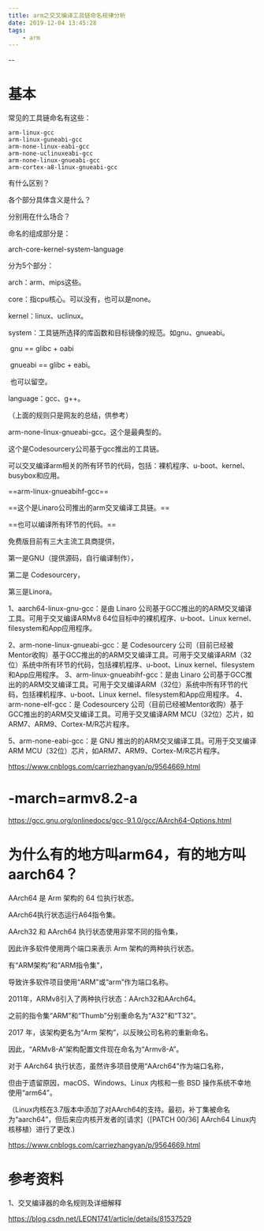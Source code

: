 ```yaml
---
title: arm之交叉编译工具链命名规律分析
date: 2019-12-04 13:45:28
tags:
	- arm
---
```


--

# 基本

常见的工具链命名有这些：

```
arm-linux-gcc
arm-linux-guneabi-gcc
arm-none-linux-eabi-gcc
arm-none-uclinuxeabi-gcc
arm-none-linux-gnueabi-gcc
arm-cortex-a8-linux-gnueabi-gcc
```

有什么区别？

各个部分具体含义是什么？

分别用在什么场合？

命名的组成部分是：

arch-core-kernel-system-language

分为5个部分：

arch：arm、mips这些。

core：指cpu核心。可以没有，也可以是none。

kernel：linux、uclinux。

system：工具链所选择的库函数和目标镜像的规范。如gnu、gnueabi。

​	gnu == glibc + oabi

​	gnueabi == glibc + eabi。

​	也可以留空。

language：gcc、g++。

（上面的规则只是网友的总结，供参考）

arm-none-linux-gnueabi-gcc。这个是最典型的。

这个是Codesourcery公司基于gcc推出的工具链。

可以交叉编译arm相关的所有环节的代码，包括：裸机程序、u-boot、kernel、busybox和应用。



==arm-linux-gnueabihf-gcc==

==这个是Linaro公司推出的arm交叉编译工具链。==

==也可以编译所有环节的代码。==



免费版目前有三大主流工具商提供，

第一是GNU（提供源码，自行编译制作），

第二是 Codesourcery，

第三是Linora。



1、aarch64-linux-gnu-gcc：是由 Linaro 公司基于GCC推出的的ARM交叉编译工具。可用于交叉编译ARMv8 64位目标中的裸机程序、u-boot、Linux kernel、filesystem和App应用程序。

2、arm-none-linux-gnueabi-gcc：是 Codesourcery 公司（目前已经被Mentor收购）基于GCC推出的的ARM交叉编译工具。可用于交叉编译ARM（32位）系统中所有环节的代码，包括裸机程序、u-boot、Linux kernel、filesystem和App应用程序。
3、arm-linux-gnueabihf-gcc：是由 Linaro 公司基于GCC推出的的ARM交叉编译工具。可用于交叉编译ARM（32位）系统中所有环节的代码，包括裸机程序、u-boot、Linux kernel、filesystem和App应用程序。
4、arm-none-elf-gcc：是 Codesourcery 公司（目前已经被Mentor收购）基于GCC推出的的ARM交叉编译工具。可用于交叉编译ARM MCU（32位）芯片，如ARM7、ARM9、Cortex-M/R芯片程序。

5、arm-none-eabi-gcc：是 GNU 推出的的ARM交叉编译工具。可用于交叉编译ARM MCU（32位）芯片，如ARM7、ARM9、Cortex-M/R芯片程序。

https://www.cnblogs.com/carriezhangyan/p/9564669.html

# -march=armv8.2-a

https://gcc.gnu.org/onlinedocs/gcc-9.1.0/gcc/AArch64-Options.html



# 为什么有的地方叫arm64，有的地方叫aarch64？

AArch64 是 Arm 架构的 64 位执行状态。 

AArch64执行状态运行A64指令集。 

AArch32 和 AArch64 执行状态使用非常不同的指令集，

因此许多软件使用两个端口来表示 Arm 架构的两种执行状态。



有“ARM架构”和“ARM指令集”，

导致许多软件项目使用“ARM”或“arm”作为端口名称。

 2011年，ARMv8引入了两种执行状态：AArch32和AArch64。

之前的指令集“ARM”和“Thumb”分别重命名为“A32”和“T32”。 

2017 年，该架构更名为“Arm 架构”，以反映公司名称的重新命名。

因此，“ARMv8-A”架构配置文件现在命名为“Armv8-A”。



对于 AArch64 执行状态，虽然许多项目使用“AArch64”作为端口名称，

但由于遗留原因，macOS、Windows、Linux 内核和一些 BSD 操作系统不幸地使用“arm64”。



（Linux内核在3.7版本中添加了对AArch64的支持。最初，补丁集被命名为“aarch64”，但后来应内核开发者的[请求]（[PATCH 00/36] AArch64 Linux内核移植）进行了更改.)



https://www.cnblogs.com/carriezhangyan/p/9564669.html

# 参考资料

1、交叉编译器的命名规则及详细解释

https://blog.csdn.net/LEON1741/article/details/81537529

